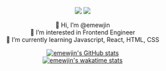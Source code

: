 <div align='center'>

  <img src="https://img.shields.io/badge/JavaScript-F7DF1E?style=flat-square&logo=JavaScript&logoColor=black"/>
<a href="https://velog.io/@1703979"><img src="https://img.shields.io/badge/velog-1DBF73?style=flat-square&logo=Vimeo&logoColor=white"/></a>   
  
    
👋 Hi, I’m @emewjin  
👀 I’m interested in Frontend Engineer  
🌱 I’m currently learning Javascript, React, HTML, CSS  
  
[![emewjin's GitHub stats](https://github-readme-stats.vercel.app/api?username=emewjin&count_private=true&show_icons=true)](https://github.com/anuraghazra/github-readme-stats)  
[![emewjin's wakatime stats](https://github-readme-stats.vercel.app/api/wakatime?username=emewjin)](https://github.com/anuraghazra/github-readme-stats)

  

</div>

<!---
Emewjin/Emewjin is a ✨ special ✨ repository because its `README.md` (this file) appears on your GitHub profile.
You can click the Preview link to take a look at your changes.
--->
